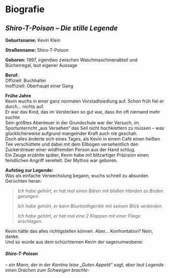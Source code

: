 # Biografie

## _Shiro-T-Poison – Die stille Legende_

**Geburtsname:** Kevin Klein

**Straßenname:** Shiro-T-Poison

**Geboren:** 1997, irgendwo zwischen Waschmaschinenabteil und Bücherregal, laut eigener Aussage

**Beruf:**  
Offiziell: Buchhalter  
Inoffiziell: Oberhaupt einer Gang

**Frühe Jahre**  
Kevin wuchs in einer ganz normalen Vorstadtsiedlung auf. Schon früh fiel er durch... nichts auf.  
Er war das Kind, das im Verstecken so gut war, dass ihn oft niemand mehr suchte.  
Sein größtes Abenteuer in der Grundschule war der Versuch, im Sportunterricht „aus Versehen“ das Seil nicht hochklettern zu müssen – was glücklicherweise aufgrund mangelnder Kraft auch nie geschah.  
Doch alles änderte sich eines Tages, als Kevin in einem Café einen heißen Tee verschüttete und dabei mit dem Ellbogen versehentlich den Zuckerstreuer einer wildfremden Person aus der Hand schlug.  
Ein Zeuge erzählte später, Kevin habe mit blitzartiger Präzision einen feindlichen Angriff vereitelt. Der Mythos war geboren.

**Aufstieg zur Legende:**  
Was als einfache Verwechslung begann, wuchs schnell zu absurden Gerüchten heran:

>_Ich habe gehört, er hat mal einen Bären mit bloßen Händen zu Boden gerungen._
>
>_Ich habe gehört, er kann Bluetoothgeräte mit seinem Blick verbinden._
>
>_Ich habe gehört, er hat mal eine 2 Klappen mit einer Fliege erschlagen._

Kevin hätte das alles richtigstellen können. Aber... Konfrontation? Nein, danke.  
Und so wurde aus dem schüchternen Kevin der sagenumwobene:

#### _Shiro-T-Poison_ 

– _ein Mann, der in der Kantine leise „Guten Appetit“ sagt, aber laut Legende einen Drachen zum Schweigen brachte-_
